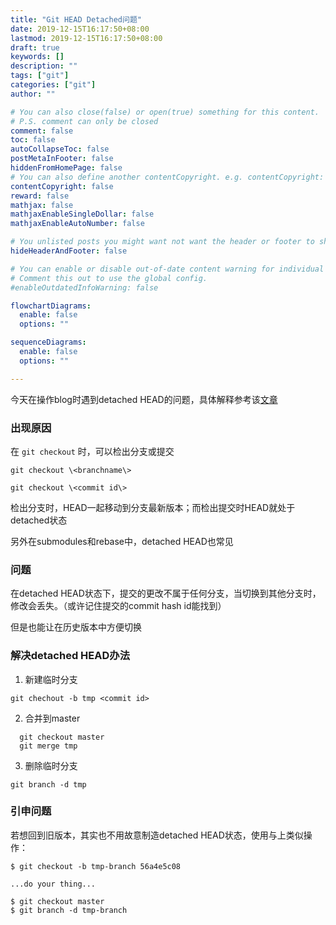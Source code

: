 ```yaml
---
title: "Git HEAD Detached问题"
date: 2019-12-15T16:17:50+08:00
lastmod: 2019-12-15T16:17:50+08:00
draft: true
keywords: []
description: ""
tags: ["git"]
categories: ["git"]
author: ""

# You can also close(false) or open(true) something for this content.
# P.S. comment can only be closed
comment: false
toc: false
autoCollapseToc: false
postMetaInFooter: false
hiddenFromHomePage: false
# You can also define another contentCopyright. e.g. contentCopyright: "This is another copyright."
contentCopyright: false
reward: false
mathjax: false
mathjaxEnableSingleDollar: false
mathjaxEnableAutoNumber: false

# You unlisted posts you might want not want the header or footer to show
hideHeaderAndFooter: false

# You can enable or disable out-of-date content warning for individual post.
# Comment this out to use the global config.
#enableOutdatedInfoWarning: false

flowchartDiagrams:
  enable: false
  options: ""

sequenceDiagrams: 
  enable: false
  options: ""

---
```


今天在操作blog时遇到detached HEAD的问题，具体解释参考该[文章](https://www.git-tower.com/learn/git/faq/detached-head-when-checkout-commit "detached HEAD")

### 出现原因
在 `git checkout` 时，可以检出分支或提交

`git checkout \<branchname\>`

`git checkout \<commit id\>`

检出分支时，HEAD一起移动到分支最新版本；而检出提交时HEAD就处于detached状态

另外在submodules和rebase中，detached HEAD也常见

### 问题
在detached HEAD状态下，提交的更改不属于任何分支，当切换到其他分支时，修改会丢失。（或许记住提交的commit hash id能找到）

但是也能让在历史版本中方便切换


### 解决detached HEAD办法 

1. 新建临时分支

  `git chechout -b tmp <commit id>`

2. 合并到master

```
  git checkout master
  git merge tmp
```

3. 删除临时分支

`git branch -d tmp`


### 引申问题
若想回到旧版本，其实也不用故意制造detached HEAD状态，使用与上类似操作：

```
$ git checkout -b tmp-branch 56a4e5c08

...do your thing...

$ git checkout master
$ git branch -d tmp-branch
```